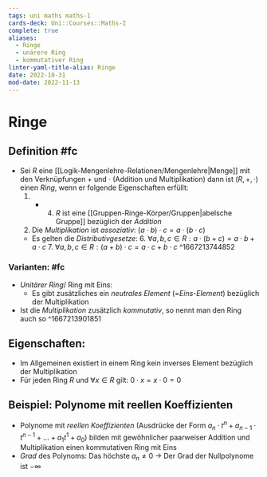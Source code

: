 ```yaml
---
tags: uni maths maths-1
cards-deck: Uni::Courses::Maths-I
complete: true
aliases:
  - Ringe
  - unärere Ring
  - kommutativer Ring
linter-yaml-title-alias: Ringe
date: 2022-10-31
mod-date: 2022-11-13
---
```


# Ringe

## Definition #fc
- Sei $R$ eine [[Logik-Mengenlehre-Relationen/Mengenlehre|Menge]] mit den Verknüpfungen $+\text{ und }\cdot$ (Addition und Multiplikation) dann ist $(R,+,\cdot)$ einen *Ring*, wenn er folgende Eigenschaften erfüllt:
	1. - 4. $R$ ist eine [[Gruppen-Ringe-Körper/Gruppen|abelsche Gruppe]] bezüglich der *Addition*
	5. Die *Multiplikation* ist *assoziativ*: $(a\cdot b)\cdot c=a\cdot(b\cdot c)$
	- Es gelten die *Distributivgesetze*:
		6. $\forall a,b,c\in R:a\cdot(b+c)=a\cdot b+a\cdot c$
		7. $\forall a,b,c\in R:(a+b)\cdot c=a\cdot c+b\cdot c$
^1667213744852

### Varianten: #fc
- *Unitärer Ring*/ Ring mit Eins:
	- Es gibt zusätzliches ein *neutrales Element* (=*Eins-Element*) bezüglich der Multiplikation
- Ist die *Multiplikation* zusätzlich *kommutativ*, so nennt man den Ring auch so
^1667213901851

## Eigenschaften:
- Im Allgemeinen existiert in einem Ring kein inverses Element bezüglich der Multiplikation
- Für jeden Ring $R$ und $\forall x\in R$ gilt: $0\cdot x=x\cdot 0=0$

## Beispiel: Polynome mit reellen Koeffizienten
- Polynome mit *reellen Koeffizienten* (Ausdrücke der Form $a_n\cdot t^n+a_{n-1}\cdot t^{n-1}+\dots+a_1t^1+a_0$) bilden mit gewöhnlicher paarweiser Addition und Multiplikation einen kommutativen Ring mit Eins
- *Grad* des Polynoms: Das höchste $a_n\neq0$
	-> Der Grad der Nullpolynome ist $-\infty$
